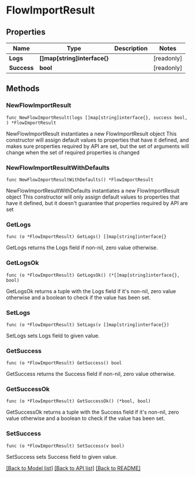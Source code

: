 # FlowImportResult

## Properties

Name | Type | Description | Notes
------------ | ------------- | ------------- | -------------
**Logs** | **[]map[string]interface{}** |  | [readonly] 
**Success** | **bool** |  | [readonly] 

## Methods

### NewFlowImportResult

`func NewFlowImportResult(logs []map[string]interface{}, success bool, ) *FlowImportResult`

NewFlowImportResult instantiates a new FlowImportResult object
This constructor will assign default values to properties that have it defined,
and makes sure properties required by API are set, but the set of arguments
will change when the set of required properties is changed

### NewFlowImportResultWithDefaults

`func NewFlowImportResultWithDefaults() *FlowImportResult`

NewFlowImportResultWithDefaults instantiates a new FlowImportResult object
This constructor will only assign default values to properties that have it defined,
but it doesn't guarantee that properties required by API are set

### GetLogs

`func (o *FlowImportResult) GetLogs() []map[string]interface{}`

GetLogs returns the Logs field if non-nil, zero value otherwise.

### GetLogsOk

`func (o *FlowImportResult) GetLogsOk() (*[]map[string]interface{}, bool)`

GetLogsOk returns a tuple with the Logs field if it's non-nil, zero value otherwise
and a boolean to check if the value has been set.

### SetLogs

`func (o *FlowImportResult) SetLogs(v []map[string]interface{})`

SetLogs sets Logs field to given value.


### GetSuccess

`func (o *FlowImportResult) GetSuccess() bool`

GetSuccess returns the Success field if non-nil, zero value otherwise.

### GetSuccessOk

`func (o *FlowImportResult) GetSuccessOk() (*bool, bool)`

GetSuccessOk returns a tuple with the Success field if it's non-nil, zero value otherwise
and a boolean to check if the value has been set.

### SetSuccess

`func (o *FlowImportResult) SetSuccess(v bool)`

SetSuccess sets Success field to given value.



[[Back to Model list]](../README.md#documentation-for-models) [[Back to API list]](../README.md#documentation-for-api-endpoints) [[Back to README]](../README.md)


